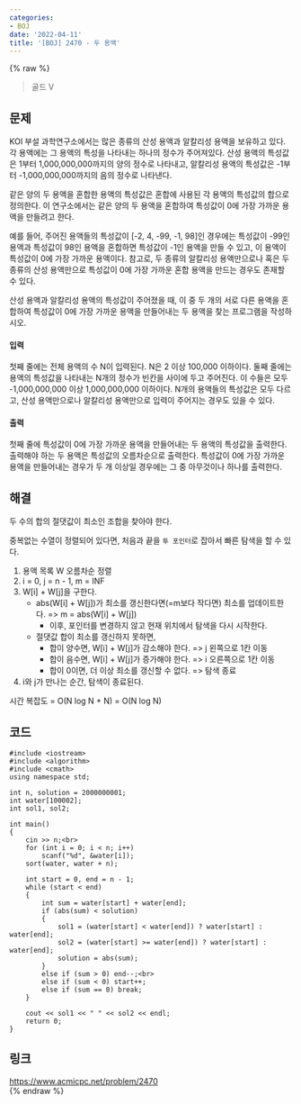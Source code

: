```yaml
---
categories:
- BOJ
date: '2022-04-11'
title: '[BOJ] 2470 - 두 용액'
---
```


{% raw %}
> 골드 V<br>

## 문제
KOI 부설 과학연구소에서는 많은 종류의 산성 용액과 알칼리성 용액을 보유하고 있다. 각 용액에는 그 용액의 특성을 나타내는 하나의 정수가 주어져있다. 산성 용액의 특성값은 1부터 1,000,000,000까지의 양의 정수로 나타내고, 알칼리성 용액의 특성값은 -1부터 -1,000,000,000까지의 음의 정수로 나타낸다.

같은 양의 두 용액을 혼합한 용액의 특성값은 혼합에 사용된 각 용액의 특성값의 합으로 정의한다. 이 연구소에서는 같은 양의 두 용액을 혼합하여 특성값이 0에 가장 가까운 용액을 만들려고 한다.

예를 들어, 주어진 용액들의 특성값이 [-2, 4, -99, -1, 98]인 경우에는 특성값이 -99인 용액과 특성값이 98인 용액을 혼합하면 특성값이 -1인 용액을 만들 수 있고, 이 용액이 특성값이 0에 가장 가까운 용액이다. 참고로, 두 종류의 알칼리성 용액만으로나 혹은 두 종류의 산성 용액만으로 특성값이 0에 가장 가까운 혼합 용액을 만드는 경우도 존재할 수 있다.

산성 용액과 알칼리성 용액의 특성값이 주어졌을 때, 이 중 두 개의 서로 다른 용액을 혼합하여 특성값이 0에 가장 가까운 용액을 만들어내는 두 용액을 찾는 프로그램을 작성하시오.

#### 입력
첫째 줄에는 전체 용액의 수 N이 입력된다. N은 2 이상 100,000 이하이다. 둘째 줄에는 용액의 특성값을 나타내는 N개의 정수가 빈칸을 사이에 두고 주어진다. 이 수들은 모두 -1,000,000,000 이상 1,000,000,000 이하이다. N개의 용액들의 특성값은 모두 다르고, 산성 용액만으로나 알칼리성 용액만으로 입력이 주어지는 경우도 있을 수 있다.

#### 출력
첫째 줄에 특성값이 0에 가장 가까운 용액을 만들어내는 두 용액의 특성값을 출력한다. 출력해야 하는 두 용액은 특성값의 오름차순으로 출력한다. 특성값이 0에 가장 가까운 용액을 만들어내는 경우가 두 개 이상일 경우에는 그 중 아무것이나 하나를 출력한다.

## 해결
두 수의 합의 절댓값이 최소인 조합을 찾아야 한다.

중복없는 수열이 정렬되어 있다면, 처음과 끝을 `투 포인터`로 잡아서 빠른 탐색을 할 수 있다.

1. 용액 목록 W 오름차순 정렬
2. i = 0, j = n - 1, m = INF
3. W[i] + W[j]을 구한다.
	- abs(W[i] + W[j])가 최소를 갱신한다면(=m보다 작다면) 최소를 업데이트한다. => m = abs(W[i] + W[j])<br>
		- 이후, 포인터를 변경하지 않고 현재 위치에서 탐색을 다시 시작한다.
	- 절댓값 합이 최소를 갱신하지 못하면,
		- 합이 양수면, W[i] + W[j]가 감소해야 한다. => j 왼쪽으로 1칸 이동<br>
		- 합이 음수면, W[i] + W[j]가 증가해야 한다. => i 오른쪽으로 1칸 이동<br>
		- 합이 0이면, 더 이상 최소를 갱신할 수 없다. => 탐색 종료<br>
4. i와 j가 만나는 순간, 탐색이 종료된다.

시간 복잡도 = O(N log N + N) = O(N log N)

## 코드
```
#include <iostream>
#include <algorithm>
#include <cmath>
using namespace std;

int n, solution = 2000000001;
int water[100002];
int sol1, sol2;

int main()
{
	cin >> n;<br>
	for (int i = 0; i < n; i++)
		scanf("%d", &water[i]);
	sort(water, water + n);
	
	int start = 0, end = n - 1;
	while (start < end)
	{
		int sum = water[start] + water[end];
		if (abs(sum) < solution)
		{
			sol1 = (water[start] < water[end]) ? water[start] : water[end];
			sol2 = (water[start] >= water[end]) ? water[start] : water[end];
			solution = abs(sum);
		}
		else if (sum > 0) end--;<br>
		else if (sum < 0) start++;
		else if (sum == 0) break;
	}

	cout << sol1 << " " << sol2 << endl;
	return 0;
}
```

## 링크
https://www.acmicpc.net/problem/2470<br>
{% endraw %}